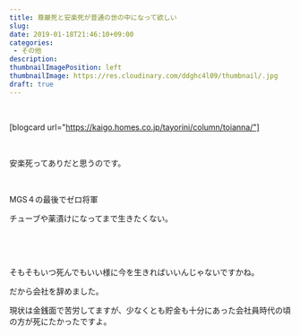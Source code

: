 ```yaml
---
title: 尊厳死と安楽死が普通の世の中になって欲しい
slug: 
date: 2019-01-18T21:46:10+09:00
categories: 
 - その他
description: 
thumbnailImagePosition: left
thumbnailImage: https://res.cloudinary.com/ddghc4l09/thumbnail/.jpg
draft: true
---
```


<!--more-->

&nbsp;

[blogcard url="https://kaigo.homes.co.jp/tayorini/column/toianna/"]

&nbsp;

安楽死ってありだと思うのです。

&nbsp;

MGS４の最後でゼロ将軍

チューブや薬漬けになってまで生きたくない。

&nbsp;

&nbsp;

そもそもいつ死んでもいい様に今を生きればいいんじゃないですかね。

だから会社を辞めました。

現状は金銭面で苦労してますが、少なくとも貯金も十分にあった会社員時代の頃の方が死にたかったですよ。

&nbsp;
